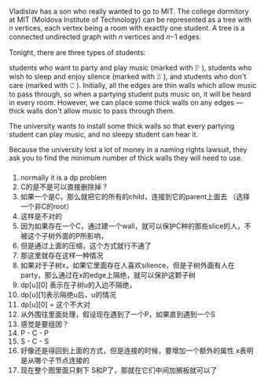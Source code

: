 Vladislav has a son who really wanted to go to MIT. The college dormitory at MIT (Moldova Institute of Technology) can be represented as a tree with 𝑛
 vertices, each vertex being a room with exactly one student. A tree is a connected undirected graph with 𝑛
 vertices and 𝑛−1
 edges.

Tonight, there are three types of students:

students who want to party and play music (marked with 𝙿
),
students who wish to sleep and enjoy silence (marked with 𝚂
), and
students who don't care (marked with 𝙲
).
Initially, all the edges are thin walls which allow music to pass through, so when a partying student puts music on, it will be heard in every room. However, we can place some thick walls on any edges — thick walls don't allow music to pass through them.

The university wants to install some thick walls so that every partying student can play music, and no sleepy student can hear it.

Because the university lost a lot of money in a naming rights lawsuit, they ask you to find the minimum number of thick walls they will need to use.

###
1. normally it is a dp problem
2. C的是不是可以直接删除掉？
3. 如果一个是C，那么就把它的所有的child，连接到它的parent上面去 （选择一个非C的root）
4. 这样是不对的
5. 因为如果存在一个C，通过建一个wall，就可以保护C种的那些slice的人，不被这个子树外面的P所影响，
6. 但是通过上面的压缩，这个方式就行不通了
7. 那这里就存在这样一种情况
8. 如果对于子树x，如果它里面存在人喜欢silience，但是子树外面有人在party，那么通过在x的edge上隔绝，就可以保护这颗子树
9. dp[u][0] 表示在子树u的入边不隔绝，
10. dp[u][1]表示隔绝u后，u的情况
11. dp[u][0] = 这个不大对
12. 从外围往里面处理，假设现在遇到了一个P，如果直到遇到一个S
13. 感觉是要组团？
14. P - C - P
15. S - C - S
16. 好像还是得回到上面的方式，但是连接的时候，要增加一个额外的属性 x表明是从哪个子节点连接的
17. 现在整个图里面只剩下 S和P了，那就在它们中间加搁板就可以了